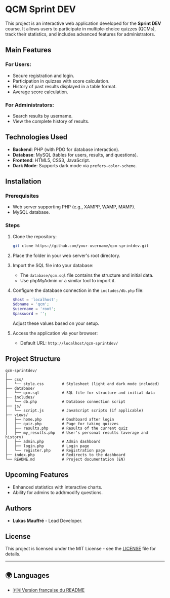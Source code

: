 # QCM Sprint DEV

This project is an interactive web application developed for the **Sprint DEV** course. It allows users to participate in multiple-choice quizzes (QCMs), track their statistics, and includes advanced features for administrators.

## Main Features

### For Users:
- Secure registration and login.
- Participation in quizzes with score calculation.
- History of past results displayed in a table format.
- Average score calculation.

### For Administrators:
- Search results by username.
- View the complete history of results.

## Technologies Used
- **Backend**: PHP (with PDO for database interaction).
- **Database**: MySQL (tables for users, results, and questions).
- **Frontend**: HTML5, CSS3, JavaScript.
- **Dark Mode**: Supports dark mode via `prefers-color-scheme`.

## Installation

### Prerequisites
- Web server supporting PHP (e.g., XAMPP, WAMP, MAMP).
- MySQL database.

### Steps
1. Clone the repository:
   ```bash
   git clone https://github.com/your-username/qcm-sprintdev.git
   ```
2. Place the folder in your web server's root directory.
3. Import the SQL file into your database:
   - The `database/qcm.sql` file contains the structure and initial data.
   - Use phpMyAdmin or a similar tool to import it.
4. Configure the database connection in the `includes/db.php` file:
   ```php
   $host = 'localhost';
   $dbname = 'qcm';
   $username = 'root';
   $password = '';
   ```
   Adjust these values based on your setup.

5. Access the application via your browser:
   - Default URL: `http://localhost/qcm-sprintdev/`

## Project Structure
```
qcm-sprintdev/
│
├── css/
│   └── style.css        # Stylesheet (light and dark mode included)
├── database/
│   └── qcm.sql          # SQL file for structure and initial data
├── includes/
│   └── db.php           # Database connection script
├── js/
│   └── script.js        # JavaScript scripts (if applicable)
├── views/
│   ├── home.php         # Dashboard after login
│   ├── quiz.php         # Page for taking quizzes
│   ├── results.php      # Results of the current quiz
│   ├── my_results.php   # User's personal results (average and history)
│   ├── admin.php        # Admin dashboard
│   ├── login.php        # Login page
│   └── register.php     # Registration page
├── index.php            # Redirects to the dashboard
└── README.md            # Project documentation (EN)
```

## Upcoming Features
- Enhanced statistics with interactive charts.
- Ability for admins to add/modify questions.

## Authors
- **Lukas Mauffré** - Lead Developer.

## License
This project is licensed under the MIT License - see the [LICENSE](LICENSE) file for details.

---

## 🌍 Languages
- [🇫🇷 Version française du README](README_FR.md)

